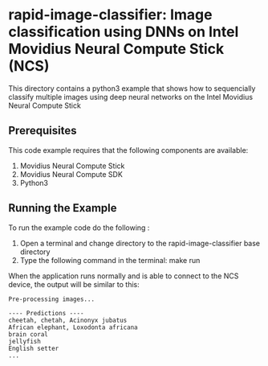 # rapid-image-classifier: Image classification using DNNs on Intel Movidius Neural Compute Stick (NCS)

This directory contains a python3 example that shows how to sequencially classify multiple images using deep neural networks on the Intel Movidius Neural Compute Stick

## Prerequisites

This code example requires that the following components are available:
1. Movidius Neural Compute Stick
2. Movidius Neural Compute SDK
3. Python3


## Running the Example
To run the example code do the following :
1. Open a terminal and change directory to the rapid-image-classifier base directory
2. Type the following command in the terminal: make run 

When the application runs normally and is able to connect to the NCS device, the output will be similar to this:

~~~
Pre-processing images...

---- Predictions ----
cheetah, chetah, Acinonyx jubatus
African elephant, Loxodonta africana
brain coral
jellyfish
English setter
...
~~~



